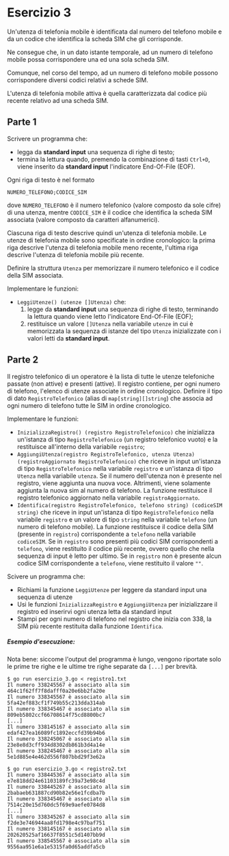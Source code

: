 # Esercizio 3

Un'utenza di telefonia mobile è identificata dal numero del telefono mobile e da un codice che identifica la scheda SIM che gli corrisponde.

Ne consegue che, in un dato istante temporale, ad un numero di telefono mobile possa corrispondere una ed una sola scheda SIM.

Comunque, nel corso del tempo, ad un numero di telefono mobile possono corrispondere diversi codici relativi a schede SIM. 

L'utenza di telefonia mobile attiva è quella caratterizzata dal codice più recente relativo ad una scheda SIM.

## Parte 1

Scrivere un programma che:
* legga da **standard input** una sequenza di righe di testo;
* termina la lettura quando, premendo la combinazione di tasti `Ctrl+D`, viene inserito da **standard input** l'indicatore End-Of-File (EOF).

Ogni riga di testo è nel formato
```text
NUMERO_TELEFONO;CODICE_SIM
```
dove `NUMERO_TELEFONO` è il numero telefonico (valore composto da sole cifre) di una utenza, mentre `CODICE_SIM` è il codice che identifica la scheda SIM associata (valore composto da caratteri alfanumerici).

Ciascuna riga di testo descrive quindi un'utenza di telefonia mobile.
Le utenze di telefonia mobile sono specificate in ordine cronologico:
 la prima riga descrive l'utenza di telefonia mobile meno recente, l'ultima riga descrive l'utenza di telefonia mobile più recente.

Definire la struttura `Utenza` per memorizzare il numero telefonico e il codice della SIM associata.

Implementare le funzioni:
* `LeggiUtenze() (utenze []Utenza)` che:
    1. legge da **standard input** una sequenza di righe di testo, terminando la lettura quando viene letto l'indicatore End-Of-File (EOF);
    2. restituisce un valore `[]Utenza` nella variabile `utenze` in cui è memorizzata la sequenza di istanze del tipo `Utenza` inizializzate con i valori letti da **standard input**.
    
## Parte 2

Il registro telefonico di un operatore è la lista di tutte le utenze telefoniche passate (non attive) e presenti (attive).
Il registro contiene, per ogni numero di telefono, l'elenco di utenze associate in ordine cronologico.
Definire il tipo di dato `RegistroTelefonico` (alias di `map[string][]string`) che associa ad ogni numero di telefono tutte le SIM in ordine cronologico.

Implementare le funzioni:
* `InizializzaRegistro() (registro RegistroTelefonico)` che inizializza un'istanza di tipo `RegistroTelefonico` (un registro telefonico vuoto) e la restituisce all'interno della variabile `registro`;
* `AggiungiUtenza(registro RegistroTelefonico, utenza Utenza) (registroAggiornato RegistroTelefonico)` che riceve in input un'istanza di tipo `RegistroTelefonico` nella variabile `registro` e un'istanza di tipo `Utenza` nella variabile `utenza`. Se il numero dell'utenza non è presente nel registro, viene aggiunta una nuova voce. Altrimenti, viene solamente aggiunta la nuova sim al numero di telefono.  La funzione restituisce il registro telefonico aggiornato nella variabile `registroAggiornato`. 
* `Identifica(registro RegistroTelefonico, telefono string) (codiceSIM string)` che riceve in input un'istanza di tipo `RegistroTelefonico` nella variabile `registro` e un valore di tipo `string` nella variabile `telefono` (un numero di telefono mobile).
La funzione restituisce il codice della SIM (presente in `registro`) corrispondente a `telefono` nella variabile `codiceSIM`.
Se in `registro` sono presenti più codici SIM corrispondenti a `telefono`, viene restituito il codice più recente, ovvero quello che nella sequenza di input è letto per ultimo.
Se in `registro` non è presente alcun codice SIM corrispondente a `telefono`, viene restituito il valore `""`.

Scivere un programma che:
* Richiami la funzione `LeggiUtenze` per leggere da standard input una sequenza di utenze
* Usi le funzioni `InizializzaRegistro` e `AggiungiUtenza` per inizializzare il registro ed inserirvi ogni utenza letta da standard input
* Stampi per ogni numero di telefono nel registro che inizia con 338, la SIM più recente restituita dalla funzione `Identifica`.

##### Esempio d'esecuzione:

Nota bene: siccome l'output del programma è lungo, vengono riportate solo le prime tre righe e le ultime tre righe separate da `[...]` per brevità. 

```text
$ go run esercizio_3.go < registro1.txt 
Il numero 338245567 è associato alla sim 464c1f62ff7f8dafff0a20e6bb2fa20e
Il numero 338345567 è associato alla sim 5fa42ef883cf1f749b55c213dda314ab
Il numero 338345467 è associato alla sim 809eb5802ccf66708614f75cd8800bc7
[...]
Il numero 338145167 è associato alla sim edaf427ea16089fc1892eccfd39b94b6
Il numero 338245067 è associato alla sim 23e8e8d3cff934d8302db861b3d4a14e
Il numero 338245467 è associato alla sim 5e1d885e4e462d556f807bbd29f3e62a

$ go run esercizio_3.go < registro2.txt 
Il numero 338445367 è associato alla sim e7e818dd24e61103189fc39a73e98c4d
Il numero 338445267 è associato alla sim 2babaeb631887cd90b82e56e1fcdba7b
Il numero 338345467 è associato alla sim 7514c20e15d760dc5f69e9aefe0784d8
[...]
Il numero 338345267 è associato alla sim f2de3e746944aa8fd1798e4c97baf751
Il numero 338145167 è associato alla sim 202620525af16637f8551c5d1407bb9d
Il numero 338545567 è associato alla sim 9556aa951e6a1e5315fa0d65addfa5cb
```